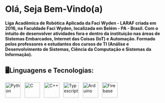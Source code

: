 # Olá, Seja Bem-Vindo(a)

#### Liga Acadêmica de Robótica Aplicada da Faci Wyden - LARAF criada em 2016, na Faculdade Faci Wyden, localizada em Belém - PA - Brasil. Com o intuito de desenvolver atividades fora e dentro da instituição nas áreas de Sistemas Embarcados, Internet das Coisas (IoT) e Automação. Formado pelos professores e estudantes dos cursos de TI (Análise e Desenvolvimento de Sistemas, Ciência da Computação e Sistemas da Informação).

## 🖥️Linguagens e Tecnologias:

 <img
    align="left"
    alt="Python"
    title="Python"
    width="50px"
    style="padding-right: 10px"
    src="https://cdn.jsdelivr.net/gh/devicons/devicon@latest/icons/python/python-original.svg"
/>

<img
align="left"
    alt="C"
    title="C"
    width="50px"
    style="padding-right: 10px"
    src="https://cdn.jsdelivr.net/gh/devicons/devicon@latest/icons/c/c-original.svg"
/>

<img
align="left"
    alt="C++"
    title="C++"
    width="50px"
    style="padding-right: 10px"
    src="https://cdn.jsdelivr.net/gh/devicons/devicon@latest/icons/cplusplus/cplusplus-original.svg"
/>

<img
align="left"
    alt="Typescript"
    title="Typescript"
    width="50px"
    style="padding-right: 10px"
    src="https://cdn.jsdelivr.net/gh/devicons/devicon@latest/icons/typescript/typescript-original.svg"
/>

<img
align="left"
    alt="Arduino"
    title="Arduino"
    width="50px"
    style="padding-right: 10px"
    src="https://cdn.jsdelivr.net/gh/devicons/devicon@latest/icons/arduino/arduino-original-wordmark.svg"
/>

<img
align="left"
    alt="Firebase"
    title="Firebase"
    width="50px"
    style="padding-right: 10px"
    src="https://cdn.jsdelivr.net/gh/devicons/devicon@latest/icons/firebase/firebase-original-wordmark.svg"
/>





